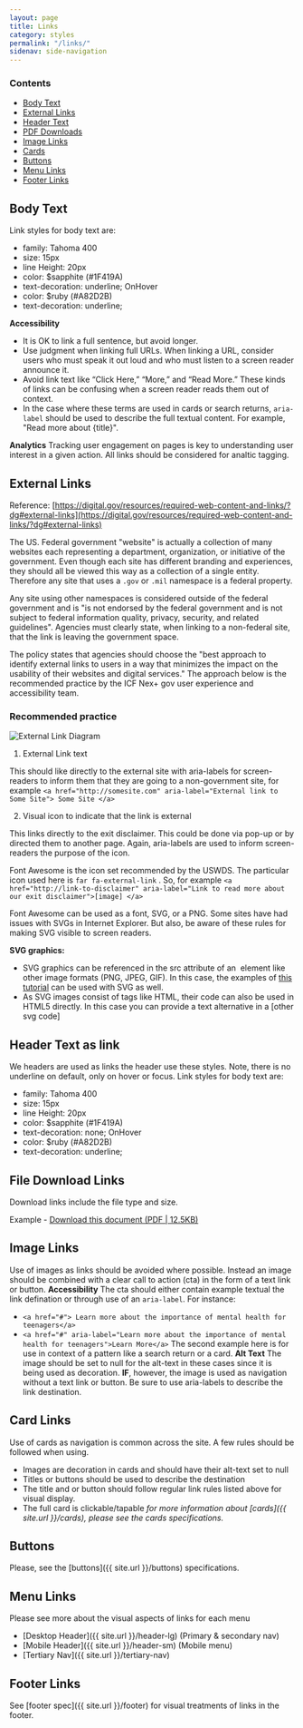 ```yaml
---
layout: page
title: Links
category: styles
permalink: "/links/"
sidenav: side-navigation
---
```


### Contents
- [Body Text](#body)
- [External Links](#ext)
- [Header Text](#header)
- [PDF Downloads](#pdf)
- [Image Links](#images)
- [Cards](#cards)
- [Buttons](#buttons)
- [Menu Links](#menu)
- [Footer Links](#footer)


<a name="body"></a>
## Body Text
Link styles for body text are:
- family: Tahoma 400
- size: 15px
- line Height: 20px
- color: $sapphite (#1F419A)
- text-decoration: underline;
OnHover
- color: $ruby (#A82D2B)
- text-decoration: underline;

**Accessibility**
- It is OK to link a full sentence, but avoid longer.
- Use judgment when linking full URLs. When linking a URL, consider users who must speak it out loud and who must listen to a screen reader announce it.
- Avoid link text like “Click Here,” “More,” and “Read More.” These kinds of links can be confusing when a screen reader reads them out of context.
 - In the case where these terms are used in cards or search returns, `aria-label` should be used to describe the full textual content. For example, "Read more about {title}".

 **Analytics**
 Tracking user engagement on pages is key to understanding user interest in a given action. All links should be considered for analtic tagging.

<a name="ext"></a>
## External Links
Reference: [https://digital.gov/resources/required-web-content-and-links/?dg#external-links](https://digital.gov/resources/required-web-content-and-links/?dg#external-links)

The US. Federal government "website" is actually a collection of many websites each representing a department, organization, or initiative of the government. Even though each site has different branding and experiences, they should all be viewed this way as a collection of a single entity. Therefore any site that uses a `.gov` or `.mil` namespace is a federal property.

Any site using other namespaces is considered outside of the federal government and is "is not endorsed by the federal government and is not subject to federal information quality, privacy, security, and related guidelines". Agencies must clearly state, when linking to a non-federal site, that the link is leaving the government space.

The policy states that agencies should choose the "best approach to identify external links to users in a way that minimizes the impact on the usability of their websites and digital services." The approach below is the recommended practice by the ICF Nex+ gov user experience and accessibility team.

### Recommended practice
![External Link Diagram](../assets/img/links/external-link-diagram.png)

1) External Link text

This should like directly to the external site with aria-labels for screen-readers to inform them that they are going to a non-government site, for example `<a href="http://somesite.com" aria-label="External link to Some Site"> Some Site </a>`

2) Visual icon to indicate that the link is external

This links directly to the exit disclaimer. This could be done via pop-up or by directed them to another page. Again, aria-labels are used to inform screen-readers the purpose of the icon.

Font Awesome is the icon set recommended by the USWDS. The particular icon used here is `far fa-external-link` . So, for example `<a href="http://link-to-disclaimer" aria-label="Link to read more about our exit disclaimer">[image] </a>`

Font Awesome can be used as a font, SVG, or a PNG. Some sites have had issues with SVGs in Internet Explorer. But also, be aware of these rules for making SVG visible to screen readers.

**SVG graphics:**

- SVG graphics can be referenced in the src attribute of an <img> element like other image formats (PNG, JPEG, GIF). In this case, the examples of [this tutorial](https://www.w3.org/WAI/tutorials/images/) can be used with SVG as well.
- As SVG images consist of tags like HTML, their code can also be used in HTML5 directly. In this case you can provide a text alternative in a <title> element within the SVG image. To improve accessibility support, that title should be referenced from an aria-labelledby attribute of the <svg> element, for example: <svg aria-labelledby="svgtitle1"> <title id="svgtitle1">Settings</title> [other svg code] </svg>


<a name="header"></a>
## Header Text as link
We headers are used as links the header use these styles. Note, there is no underline on default, only on hover or focus.
Link styles for body text are:
- family: Tahoma 400
- size: 15px
- line Height: 20px
- color: $sapphite (#1F419A)
- text-decoration: none;
OnHover
- color: $ruby (#A82D2B)
- text-decoration: underline;


## File Download Links
Download links include the file type and size.

Example - [Download this document (PDF \| 12.5KB)](#)


<a name="images"></a>
## Image Links
Use of images as links should be avoided where possible. Instead an image should be combined with a clear call to action (cta) in the form of a text link or button.
**Accessibility**
The cta should either contain example textual the link defination or through use of an `aria-label`.
For instance:
- `<a href="#"> Learn more about the importance of mental health for teenagers</a>`
- `<a href="#" aria-label="Learn more about the importance of mental health for teenagers">Learn More</a>`
The second example here is for use in context of a pattern like a search return or a card.
**Alt Text** The image should be set to null for the alt-text in these cases since it is being used as decoration.
**IF**, however, the image is used as navigation without a text link or button. Be sure to use aria-labels to describe the link destination.

<a name="cards"></a>
## Card Links
Use of cards as navigation is common across the site. A few rules should be followed when using.
- Images are decoration in cards and should have their alt-text set to null
- Titles or buttons should be used to describe the destination
- The title and or button should follow regular link rules listed above for visual display.
- The full card is clickable/tapable
_for more information about [cards]({{ site.url }}/cards), please see the cards specifications._

<a name="buttons"></a>
## Buttons
Please, see the [buttons]({{ site.url }}/buttons) specifications.

<a name="menu"></a>
## Menu Links
Please see more about the visual aspects of links for each menu
- [Desktop Header]({{ site.url }}/header-lg) (Primary & secondary nav)
- [Mobile Header]({{ site.url }}/header-sm) (Mobile menu)
- [Tertiary Nav]({{ site.url }}/tertiary-nav)

<a name="footer"></a>
## Footer Links
See [footer spec]({{ site.url }}/footer) for visual treatments of links in the footer.
